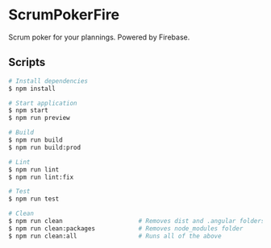 # ScrumPokerFire

Scrum poker for your plannings. Powered by Firebase.

## Scripts

``` bash
# Install dependencies
$ npm install

# Start application
$ npm start
$ npm run preview

# Build
$ npm run build
$ npm run build:prod

# Lint
$ npm run lint
$ npm run lint:fix

# Test
$ npm run test

# Clean
$ npm run clean                     # Removes dist and .angular folders
$ npm run clean:packages            # Removes node_modules folder
$ npm run clean:all                 # Runs all of the above
```
